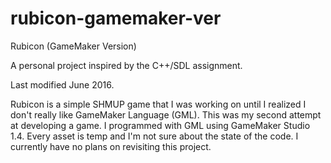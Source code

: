 # rubicon-gamemaker-ver

Rubicon (GameMaker Version)

A personal project inspired by the C++/SDL assignment.

Last modified June 2016.

Rubicon is a simple SHMUP game that I was working on until I realized I don't really like GameMaker Language (GML). This was my second attempt at developing a game. I programmed with GML using GameMaker Studio 1.4. Every asset is temp and I'm not sure about the state of the code. I currently have no plans on revisiting this project.
